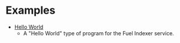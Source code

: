 # Examples

- [Hello World](./hello-world.md)
  - A "Hello World" type of program for the Fuel Indexer service.
